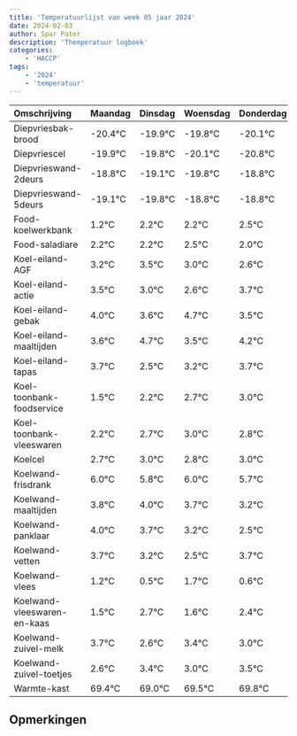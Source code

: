 ```yaml
---
title: 'Temperatuurlijst van week 05 jaar 2024'
date: 2024-02-03
author: Spar Pater
description: 'Themperatuur logboek'
categories:
    - 'HACCP'
tags:
    - '2024'
    - 'temperatuur'
---
```

|Omschrijving|Maandag|Dinsdag|Woensdag|Donderdag|Vrijdag|Zaterdag|Zondag|
|:---|:---|:---|:---|:---|:---|:---|:---|
|Diepvriesbak-brood|-20.4°C|-19.9°C|-19.8°C|-20.1°C|-20.8°C|-19.8°C| |
|Diepvriescel|-19.9°C|-19.8°C|-20.1°C|-20.8°C|-19.8°C|-19.8°C| |
|Diepvrieswand-2deurs|-18.8°C|-19.1°C|-19.8°C|-18.8°C|-18.8°C|-18.5°C| |
|Diepvrieswand-5deurs|-19.1°C|-19.8°C|-18.8°C|-18.8°C|-18.5°C|-19.0°C| |
|Food-koelwerkbank|1.2°C|2.2°C|2.2°C|2.5°C|2.0°C|1.6°C| |
|Food-saladiare|2.2°C|2.2°C|2.5°C|2.0°C|1.6°C|2.7°C| |
|Koel-eiland-AGF|3.2°C|3.5°C|3.0°C|2.6°C|3.7°C|2.5°C| |
|Koel-eiland-actie|3.5°C|3.0°C|2.6°C|3.7°C|2.5°C|3.2°C| |
|Koel-eiland-gebak|4.0°C|3.6°C|4.7°C|3.5°C|4.2°C|4.7°C| |
|Koel-eiland-maaltijden|3.6°C|4.7°C|3.5°C|4.2°C|4.7°C|5.0°C| |
|Koel-eiland-tapas|3.7°C|2.5°C|3.2°C|3.7°C|4.0°C|3.8°C| |
|Koel-toonbank-foodservice|1.5°C|2.2°C|2.7°C|3.0°C|2.8°C|3.0°C| |
|Koel-toonbank-vleeswaren|2.2°C|2.7°C|3.0°C|2.8°C|3.0°C|2.7°C| |
|Koelcel|2.7°C|3.0°C|2.8°C|3.0°C|2.7°C|2.2°C| |
|Koelwand-frisdrank|6.0°C|5.8°C|6.0°C|5.7°C|5.2°C|4.5°C| |
|Koelwand-maaltijden|3.8°C|4.0°C|3.7°C|3.2°C|2.5°C|3.7°C| |
|Koelwand-panklaar|4.0°C|3.7°C|3.2°C|2.5°C|3.7°C|2.6°C| |
|Koelwand-vetten|3.7°C|3.2°C|2.5°C|3.7°C|2.6°C|3.4°C| |
|Koelwand-vlees|1.2°C|0.5°C|1.7°C|0.6°C|1.4°C|1.0°C| |
|Koelwand-vleeswaren-en-kaas|1.5°C|2.7°C|1.6°C|2.4°C|2.0°C|2.5°C| |
|Koelwand-zuivel-melk|3.7°C|2.6°C|3.4°C|3.0°C|3.5°C|3.8°C| |
|Koelwand-zuivel-toetjes|2.6°C|3.4°C|3.0°C|3.5°C|3.8°C|3.2°C| |
|Warmte-kast|69.4°C|69.0°C|69.5°C|69.8°C|69.2°C|69.2°C| |

## Opmerkingen


